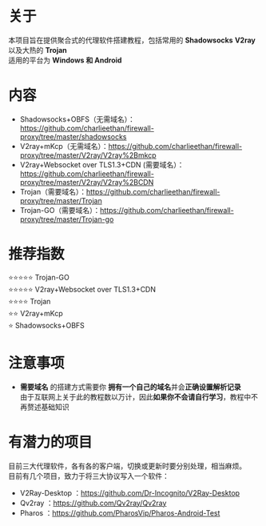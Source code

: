 # 关于
本项目旨在提供聚合式的代理软件搭建教程，包括常用的 **Shadowsocks** **V2ray** 以及大热的 **Trojan**  
适用的平台为 **Windows 和 Android**  
# 内容
- Shadowsocks+OBFS（无需域名）：https://github.com/charlieethan/firewall-proxy/tree/master/shadowsocks  
- V2ray+mKcp（无需域名）：https://github.com/charlieethan/firewall-proxy/tree/master/V2ray/V2ray%2Bmkcp  
- V2ray+Websocket over TLS1.3+CDN (需要域名）：https://github.com/charlieethan/firewall-proxy/tree/master/V2ray/V2ray%2BCDN
- Trojan（需要域名）：https://github.com/charlieethan/firewall-proxy/tree/master/Trojan  
- Trojan-GO（需要域名）：https://github.com/charlieethan/firewall-proxy/tree/master/Trojan-go
# 推荐指数  
⭐⭐⭐⭐⭐ Trojan-GO       
⭐⭐⭐⭐⭐ V2ray+Websocket over TLS1.3+CDN       
⭐⭐⭐⭐ Trojan       
⭐⭐ V2ray+mKcp       
⭐ Shadowsocks+OBFS      
# 注意事项
- **需要域名** 的搭建方式需要你 **拥有一个自己的域名**并会**正确设置解析记录**     
由于互联网上关于此的教程数以万计，因此**如果你不会请自行学习**，教程中不再赘述基础知识
# 有潜力的项目      
目前三大代理软件，各有各的客户端，切换或更新时要分别处理，相当麻烦。  
目前有几个项目，致力于将三大协议写入一个软件：      
- V2Ray-Desktop ：https://github.com/Dr-Incognito/V2Ray-Desktop     
- Qv2ray ：https://github.com/Qv2ray/Qv2ray    
- Pharos ：https://github.com/PharosVip/Pharos-Android-Test    
